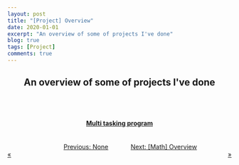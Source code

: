 ```yaml
---
layout: post
title: "[Project] Overview"
date: 2020-01-01
excerpt: "An overview of some of projects I've done"
blog: true
tags: [Project]
comments: true
---
```


<h2 align="center">
    An overview of some of projects I've done
</h2> 
<br><br>
<div align="center">
    <h4>
        <a href="https://hieuhdh.github.io/deuteri/Project-Multi-tasking-program/" class="btn btn-success">Multi tasking program</a> 
    </h4>
</div>

<br>
<div class="pre_next" style = "display: grid;grid-template-columns: 45% 45% 20px; grid-gap: 0 10%;">
  <div class="item item1" style="text-align: right"><a href="#" class="btn" style="width: 100%">Previous: None<div style = "text-align: left">&laquo; </div></a></div>
  <div class="item item2" style="text-align: left"><a href="https://hieuhdh.github.io/deuteri/Math-Overview/" class="btn" style="width: 100%">Next: [Math] Overview<div style = "text-align: right">&raquo;</div></a></div>

</div>
